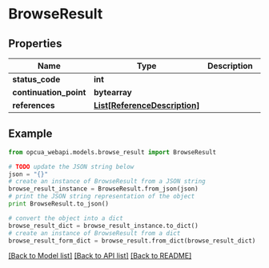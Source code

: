 # BrowseResult


## Properties
Name | Type | Description | Notes
------------ | ------------- | ------------- | -------------
**status_code** | **int** |  | [optional] 
**continuation_point** | **bytearray** |  | [optional] 
**references** | [**List[ReferenceDescription]**](ReferenceDescription.md) |  | [optional] 

## Example

```python
from opcua_webapi.models.browse_result import BrowseResult

# TODO update the JSON string below
json = "{}"
# create an instance of BrowseResult from a JSON string
browse_result_instance = BrowseResult.from_json(json)
# print the JSON string representation of the object
print BrowseResult.to_json()

# convert the object into a dict
browse_result_dict = browse_result_instance.to_dict()
# create an instance of BrowseResult from a dict
browse_result_form_dict = browse_result.from_dict(browse_result_dict)
```
[[Back to Model list]](../README.md#documentation-for-models) [[Back to API list]](../README.md#documentation-for-api-endpoints) [[Back to README]](../README.md)


